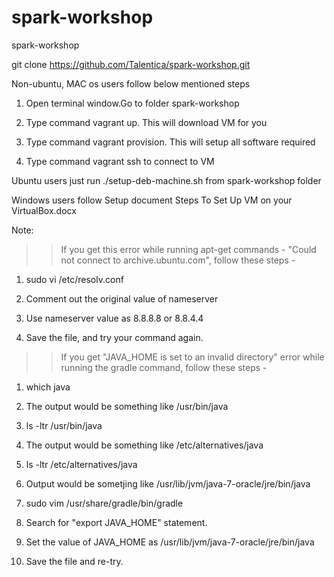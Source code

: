 # spark-workshop
spark-workshop

git clone https://github.com/Talentica/spark-workshop.git

Non-ubuntu, MAC os users follow below mentioned steps
1) Open terminal window.Go to folder spark-workshop

2) Type command vagrant up. This will download VM for you

3) Type command vagrant provision. This will setup all software required

4) Type command vagrant ssh to connect to VM

Ubuntu users just run ./setup-deb-machine.sh from spark-workshop folder

Windows users follow Setup document Steps To Set Up VM on your VirtualBox.docx


Note: 

>> If you get this error while running apt-get commands - "Could not connect to archive.ubuntu.com", follow these steps - 

1) sudo vi /etc/resolv.conf

2) Comment out the original value of nameserver

3) Use nameserver value as 8.8.8.8 or 8.8.4.4

4) Save the file, and try your command again.

>> If you get "JAVA_HOME is set to an invalid directory" error while running the gradle command, follow these steps - 


1) which java

2) The output would be something like /usr/bin/java

3) ls -ltr /usr/bin/java

4) The output would be something like /etc/alternatives/java

5) ls -ltr /etc/alternatives/java

6) Output would be sometjing like /usr/lib/jvm/java-7-oracle/jre/bin/java

7) sudo vim /usr/share/gradle/bin/gradle

8) Search for "export JAVA_HOME" statement.

9) Set the value of JAVA_HOME as /usr/lib/jvm/java-7-oracle/jre/bin/java

10) Save the file and re-try.

